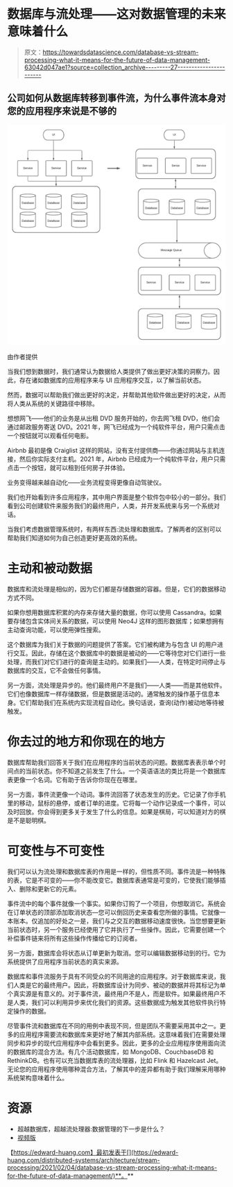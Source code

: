 # 数据库与流处理——这对数据管理的未来意味着什么

> 原文：<https://towardsdatascience.com/database-vs-stream-processing-what-it-means-for-the-future-of-data-management-63042d047ae1?source=collection_archive---------27----------------------->

## 公司如何从数据库转移到事件流，为什么事件流本身对您的应用程序来说是不够的

![](img/2a02b1fdda8630cf4e4137dc6fbad946.png)

由作者提供

当我们想到数据时，我们通常认为数据给人类提供了做出更好决策的洞察力。因此，存在诸如数据库的应用程序来与 UI 应用程序交互，以了解当前状态。

然而，数据可以帮助我们做出更好的决定，并帮助其他软件做出更好的决定，从而将人类从系统的关键路径中移除。

想想网飞——他们的业务是从出租 DVD 服务开始的，你去网飞租 DVD，他们会通过邮政服务寄送 DVD。2021 年，网飞已经成为一个纯软件平台，用户只需点击一个按钮就可以观看任何电影。

Airbnb 最初是像 Craiglist 这样的网站，没有支付提供商——你通过网站与主机连接，然后你实际支付主机。2021 年，Airbnb 已经成为一个纯软件平台，用户只需点击一个按钮，就可以租到任何房子并体验。

业务变得越来越自动化——业务流程变得更像自动驾驶仪。

我们也开始看到许多应用程序，其中用户界面是整个软件包中较小的一部分。我们看到公司创建软件来服务我们的最终用户，人类，并开发系统来与另一个系统对话。

当我们考虑数据管理系统时，有两样东西:流处理和数据库。了解两者的区别可以帮助我们知道如何为自己创造更好更高效的系统。

# 主动和被动数据

数据库和流处理是相似的，因为它们都是存储数据的容器。但是，它们的数据移动方式不同。

如果你想用数据库积累的内存来存储大量的数据，你可以使用 Cassandra。如果要存储包含实体间关系的数据，可以使用 Neo4J 这样的图形数据库；如果想拥有主动查询功能，可以使用弹性搜索。

这个数据库为我们关于数据的问题提供了答案。它们被构建为与包含 UI 的用户进行交互。因此，存储在这个数据库中的数据是被动的——它等待您对它们进行一些处理，而我们对它们进行的查询是主动的。如果我们——人类，在特定时间停止与数据库的交互，它不会做任何事情。

另一方面，流处理是异步的。他们最终用户不是我们——人类——而是其他软件。它们也像数据库一样存储数据，但是数据是活动的。通常触发的操作基于信息本身。它们帮助我们在系统内实现流程自动化。换句话说，查询(动作)被动地等待被触发。

# 你去过的地方和你现在的地方

数据库帮助我们回答关于我们在应用程序的当前状态的问题。数据库表表示单个时间点的当前状态。你不知道之前发生了什么。一个英语语法的类比将是一个数据库表更像一个名词。它有助于告诉你你现在在哪里。

另一方面，事件流更像一个动词。事件流回答了状态发生的历史。它记录了你手机里的移动，鼠标的悬停，或者订单的进度。它将每一个动作记录成一个事件，可以及时回放。你会得到更多关于发生了什么的信息。如果是棋局，可以知道对方的棋是不是聪明棋。

# 可变性与不可变性

我们可以认为流处理和数据库表的作用是一样的，但性质不同。事件流是一种特殊的表，它是不可变的——你不能改变它。数据库表通常是可变的，它使我们能够插入、删除和更新它的元素。

事件流中的每个事件就像一个事实。如果你订购了一个项目，你想取消它。系统会在订单状态的顶部添加取消状态—您可以倒回历史来查看您所做的事情。它就像一本账本。仅追加的好处之一是，我们与之交互的数据移动速度很快。当您想要更新当前状态时，另一个服务已经使用了它并执行了一些操作。因此，它需要创建一个补偿事件链来将所有这些操作传播给它的订阅者。

另一方面，数据库会将状态从订单更新为取消。您可以编辑数据移动到的行。它为系统提供了应用程序当前状态的真实来源。

数据库和事件流服务于具有不同受众的不同用途的应用程序。对于数据库来说，我们人类是它的最终用户。因此，将数据库设计为同步、被动的数据并将其标记为单个真实源是有意义的。对于事件流，最终用户不是人，而是软件。如果最终用户不是人类，我们可以利用异步来优化我们的资源。这些数据成为触发其他软件执行特定操作的数据。

尽管事件流和数据库在不同的用例中表现不同，但是团队不需要采用其中之一。更多的应用程序需要流和数据库来更好地了解其内部系统。这意味着我们在需要处理同步和异步的现代应用程序中会看到更多。因此，更多的企业应用程序使用面向流的数据库的混合方法。有几个活动数据库，如 MongoDB、CouchbaseDB 和 RethinkDB。也有可以充当数据库表的流处理器，比如 Flink 和 Hazelcast Jet。无论您的应用程序使用哪种混合方法，了解其中的差异都有助于我们理解采用哪种系统架构意味着什么。

# 资源

*   超越数据库，超越流处理器:数据管理的下一步是什么？
*   [视频版](https://www.youtube.com/watch?v=wTI6zj9Xbn4)

【https://edward-huang.com】最初发表于[](https://edward-huang.com/distributed-systems/architecture/stream-processing/2021/02/04/database-vs-stream-processing-what-it-means-for-the-future-of-data-management/)**。**